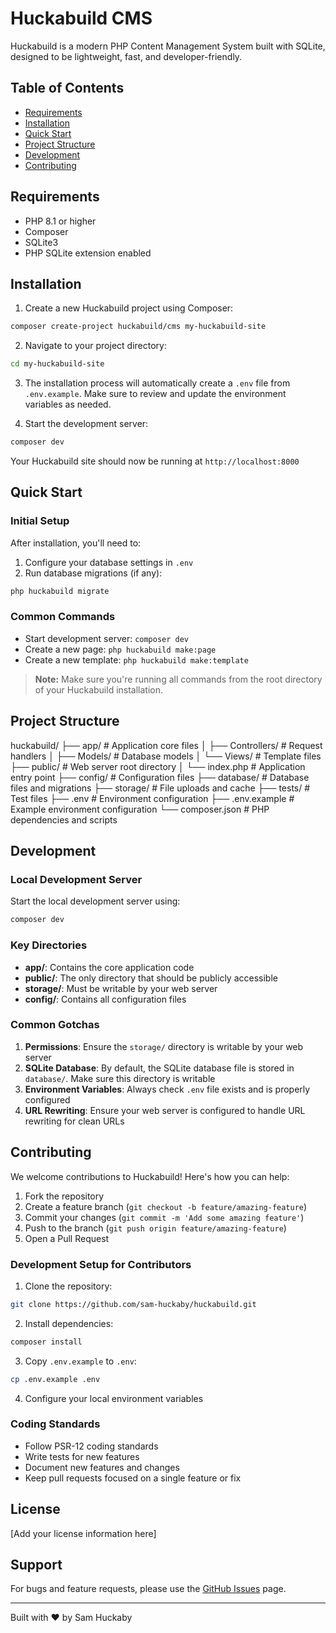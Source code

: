 # Huckabuild CMS

Huckabuild is a modern PHP Content Management System built with SQLite, designed to be lightweight, fast, and developer-friendly.

## Table of Contents
- [Requirements](#requirements)
- [Installation](#installation)
- [Quick Start](#quick-start)
- [Project Structure](#project-structure)
- [Development](#development)
- [Contributing](#contributing)

## Requirements

- PHP 8.1 or higher
- Composer
- SQLite3
- PHP SQLite extension enabled

## Installation

1. Create a new Huckabuild project using Composer:
```bash
composer create-project huckabuild/cms my-huckabuild-site
```

2. Navigate to your project directory:
```bash
cd my-huckabuild-site
```

3. The installation process will automatically create a `.env` file from `.env.example`. Make sure to review and update the environment variables as needed.

4. Start the development server:
```bash
composer dev
```

Your Huckabuild site should now be running at `http://localhost:8000`

## Quick Start

### Initial Setup

After installation, you'll need to:

1. Configure your database settings in `.env`
2. Run database migrations (if any):
```bash
php huckabuild migrate
```

### Common Commands

- Start development server: `composer dev`
- Create a new page: `php huckabuild make:page`
- Create a new template: `php huckabuild make:template`

> **Note:** Make sure you're running all commands from the root directory of your Huckabuild installation.

## Project Structure 
huckabuild/
├── app/ # Application core files
│ ├── Controllers/ # Request handlers
│ ├── Models/ # Database models
│ └── Views/ # Template files
├── public/ # Web server root directory
│ └── index.php # Application entry point
├── config/ # Configuration files
├── database/ # Database files and migrations
├── storage/ # File uploads and cache
├── tests/ # Test files
├── .env # Environment configuration
├── .env.example # Example environment configuration
└── composer.json # PHP dependencies and scripts

## Development

### Local Development Server

Start the local development server using:
```bash
composer dev
```

### Key Directories

- **app/**: Contains the core application code
- **public/**: The only directory that should be publicly accessible
- **storage/**: Must be writable by your web server
- **config/**: Contains all configuration files

### Common Gotchas

1. **Permissions**: Ensure the `storage/` directory is writable by your web server
2. **SQLite Database**: By default, the SQLite database file is stored in `database/`. Make sure this directory is writable
3. **Environment Variables**: Always check `.env` file exists and is properly configured
4. **URL Rewriting**: Ensure your web server is configured to handle URL rewriting for clean URLs

## Contributing

We welcome contributions to Huckabuild! Here's how you can help:

1. Fork the repository
2. Create a feature branch (`git checkout -b feature/amazing-feature`)
3. Commit your changes (`git commit -m 'Add some amazing feature'`)
4. Push to the branch (`git push origin feature/amazing-feature`)
5. Open a Pull Request

### Development Setup for Contributors

1. Clone the repository:
```bash
git clone https://github.com/sam-huckaby/huckabuild.git
```

2. Install dependencies:
```bash
composer install
```

3. Copy `.env.example` to `.env`:
```bash
cp .env.example .env
```

4. Configure your local environment variables

### Coding Standards

- Follow PSR-12 coding standards
- Write tests for new features
- Document new features and changes
- Keep pull requests focused on a single feature or fix

## License

[Add your license information here]

## Support

For bugs and feature requests, please use the [GitHub Issues](https://github.com/sam-huckaby/huckabuild/issues) page.

---

Built with ♥ by Sam Huckaby

